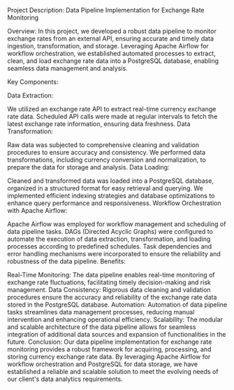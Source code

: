 Project Description: Data Pipeline Implementation for Exchange Rate Monitoring

Overview:
In this project, we developed a robust data pipeline to monitor exchange rates from an external API, ensuring accurate and timely data ingestion, transformation, and storage. Leveraging Apache Airflow for workflow orchestration, we established automated processes to extract, clean, and load exchange rate data into a PostgreSQL database, enabling seamless data management and analysis.

Key Components:

Data Extraction:

We utilized an exchange rate API to extract real-time currency exchange rate data.
Scheduled API calls were made at regular intervals to fetch the latest exchange rate information, ensuring data freshness.
Data Transformation:

Raw data was subjected to comprehensive cleaning and validation procedures to ensure accuracy and consistency.
We performed data transformations, including currency conversion and normalization, to prepare the data for storage and analysis.
Data Loading:

Cleaned and transformed data was loaded into a PostgreSQL database, organized in a structured format for easy retrieval and querying.
We implemented efficient indexing strategies and database optimizations to enhance query performance and responsiveness.
Workflow Orchestration with Apache Airflow:

Apache Airflow was employed for workflow management and scheduling of data pipeline tasks.
DAGs (Directed Acyclic Graphs) were configured to automate the execution of data extraction, transformation, and loading processes according to predefined schedules.
Task dependencies and error handling mechanisms were incorporated to ensure the reliability and robustness of the data pipeline.
Benefits:

Real-Time Monitoring: The data pipeline enables real-time monitoring of exchange rate fluctuations, facilitating timely decision-making and risk management.
Data Consistency: Rigorous data cleaning and validation procedures ensure the accuracy and reliability of the exchange rate data stored in the PostgreSQL database.
Automation: Automation of data pipeline tasks streamlines data management processes, reducing manual intervention and enhancing operational efficiency.
Scalability: The modular and scalable architecture of the data pipeline allows for seamless integration of additional data sources and expansion of functionalities in the future.
Conclusion:
Our data pipeline implementation for exchange rate monitoring provides a robust framework for acquiring, processing, and storing currency exchange rate data. By leveraging Apache Airflow for workflow orchestration and PostgreSQL for data storage, we have established a reliable and scalable solution to meet the evolving needs of our client's data analytics requirements.
